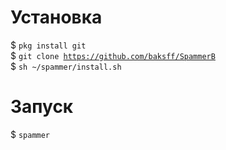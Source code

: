 # Установка
$ <code>pkg install git</code><br>
$ <code>git clone https://github.com/baksff/SpammerB</code><br>
$ <code>sh ~/spammer/install.sh</code><br>
# Запуск
$ <code>spammer</code><br>